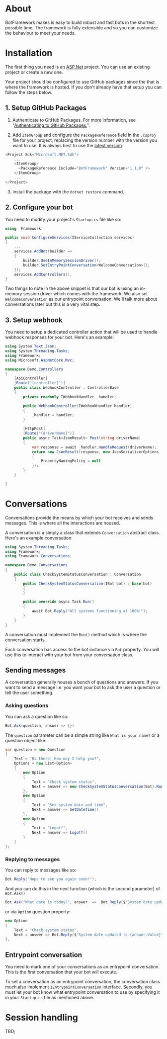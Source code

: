# About

BotFramework makes is easy to build robust and fast bots in the shortest possible time. The framework is fully extensible and so you can customize the behaviour to meet your needs.


# Installation

The first thing you need is an [ASP.Net](https://docs.microsoft.com/en-us/aspnet/core) project. You can use an existing project or create a new one. 

Your project should be configured to use GitHub packages since the that is where the framework is hosted. If you don't already have that setup you can follow the steps below.


## 1. Setup GitHub Packages

1. Authenticate to GitHub Packages. For more information, see "[Authenticating to GitHub Packages.](https://help.github.com/en/packages/using-github-packages-with-your-projects-ecosystem/configuring-dotnet-cli-for-use-with-github-packages#authenticating-to-github-packages)".

2. Add `ItemGroup` and configure the `PackageReference` field in the `.csproj` file for your project, replacing the version number with the version you want to use. It is always best to use the [latest version](https://github.com/jowusu837/BotFramework/packages). 
```c#
<Project Sdk="Microsoft.NET.Sdk">
	...
	<ItemGroup>
      <PackageReference Include="BotFramework" Version="1.1.0" />
    </ItemGroup>
    ...
</Project>
```

3. Install the package with the `dotnet restore` command. 


## 2. Configure your bot

You need to modify your project's `Startup.cs` file like so:
```c#
using  Framework;

public void ConfigureServices(IServiceCollection services)
{
	...
	services.AddBot(builder =>
	{
		builder.UseInMemorySessionDriver();
		builder.SetEntryPointConversation<WelcomeConversation>();
	});
	services.AddControllers();
}
```

Two things to note in the above snippet is that our bot is using an in-memory session driver which comes with the framework. We also set `WelcomeConversation` as our entrypoint conversation. We'll talk more about conversations later but this is a very vital step. 


## 3. Setup webhook

You need to setup a dedicated controller action that will be used to handle webhook responses for your bot. Here's an example:
```c#
using System.Text.Json;
using System.Threading.Tasks;
using Framework;
using Microsoft.AspNetCore.Mvc;

namespace Demo.Controllers
{
	[ApiController]
	[Route("[controller]")]
	public class WebhookController : ControllerBase
	{
		private readonly IWebhookHandler _handler;

		public WebhookController(IWebhookHandler handler)
		{
			_handler = handler;
		}

		[HttpPost]
		[Route("{driverName}")]
		public async Task<JsonResult> Post(string driverName)
		{
			var response = await _handler.HandleRequest(driverName);
			return new JsonResult(response, new JsonSerializerOptions
			{
				PropertyNamingPolicy = null
			});
		}
	}

}
```


# Conversations

Conversations provide the means by which your bot receives and sends messages. This is where all the interactions are housed.

A conversation is a simply a class that extends `Conversation` abstract class. Here's an example conversation:
```c#
using System.Threading.Tasks;
using Framework;
using Framework.Conversations;

namespace Demo.Conversations
{
	public class CheckSystemStatusConversation : Conversation
	{
		public CheckSystemStatusConversation(IBot bot) : base(bot)
		{
		}

		public override async Task Run()
		{
			await Bot.Reply("All systems functioning at 100%!");
		}
	}
}
```

A conversation must implement the `Run()` method which is where the conversation starts.

Each conversation has access to the bot instance via `Bot` property. You will use this to interact with your bot from your conversation class.


## Sending messages

A conversation generally houses a bunch of questions and answers. If you want to send a message i.e. you want your bot to ask the user a question or tell the user something.

### Asking questions

You can ask a question like so:
```c#
Bot.Ask(question, answer => {})
```
The `question` parameter can be a simple string like `What is your name?` or a question object like:
```c#
var question = new Question
{
	Text = "Hi there! How may I help you?",
	Options = new List<Option>
	{
		new Option
		{
			Text = "Check system status",
			Next = answer => new CheckSystemStatusConversation(Bot).Run()
		},
		new Option
		{
			Text = "Set system date and time",
			Next = answer => SetDateTime()
		},
		new Option
		{
			Text = "Logoff",
			Next = answer => Logoff()
		}
	}
};
```


### Replying to messages

You can reply to messages like so:
```c#
Bot.Reply("Hope to see you again soon!");
```
And you can do this in the next function (which is the second parameter) of `Bot.Ask()`
```c#
Bot.Ask("What date is today?", answer  =>  Bot.Reply($"System date updated to {answer.Value}"));
```
or via `Option` question property:
```c#
new Option
{
	Text = "Check system status",
	Next = answer => Bot.Reply($"System date updated to {answer.Value}"))
},
```


## Entrypoint conversation

You need to mark one of your conversations as an entrypoint conversation. This is the first conversation that your bot will execute. 

To set a conversation as an entrypoint conversation, the conversation class much also implement `IEntrypointConversation` interface. Secondly, you must let your bot know what entrypoint conversation to use by specifying it in your `Startup.cs` file as mentioned above.


# Session handling

TBD;

